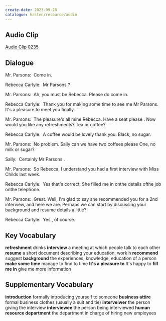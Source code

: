 ```yaml
---
create-date: 2023-09-28
catalogue: kasten/resource/audio
---
```


## Audio Clip
[Audio Clip 0235](https://archive.org/download/englishpod_all/englishpod_0235dg.mp3)

## Dialogue
Mr. Parsons:  Come in. 

Rebecca Carlyle:  Mr Parsons ? 

Mr. Parsons:  Ah, you must be Rebecca. Please do come in.  

Rebecca Carlyle:  Thank you for making some time to see me Mr Parsons.  It's a pleasure to meet you finally. 

Mr. Parsons:  The pleasure's all mine Rebecca. Have a seat please . Now would you like any refreshments? Tea or coffee? 

Rebecca Carlyle:  A coffee would be lovely thank you. Black, no sugar. 

Mr. Parsons:  No problem. Sally can we have two coffees please One, no milk or  sugar? 

Sally:  Certainly Mr Parsons . 

Mr. Parsons:  So Rebecca, I understand you had a first interview with Miss Childs last week. 

Rebecca Carlyle:  Yes that's correct. She filled me in onthe details ofthe job onthe telephone. 

Mr. Parsons:  Great. Well, I'm glad to say she recommended you for a 2nd interview, and here we are. Perhaps we can start by discussing your background and resume details a little? 

Rebecca Carlyle:  Yes , of course. 

## Key Vocabulary
**refreshment**             drinks
**interview**               a meeting at which people talk to each other
**resume**                  a short document describing your education, work h
**recommend**               suggest
**background**              the experiences, knowledge, education of a person
**make some time**          manage to find to time
**It's a pleasure to**      It's happy to
**fill me in**              give me more information

## Supplementary Vocabulary
**introduction**                   formally introducing yourself to someone
**business attire**                formal business clothes (usually a suit and tie)
**interveiwer**                    the person giving the interview
**interviewee**                    the person being interviewed
**human resource department**      the department in charge of hiring new employees
